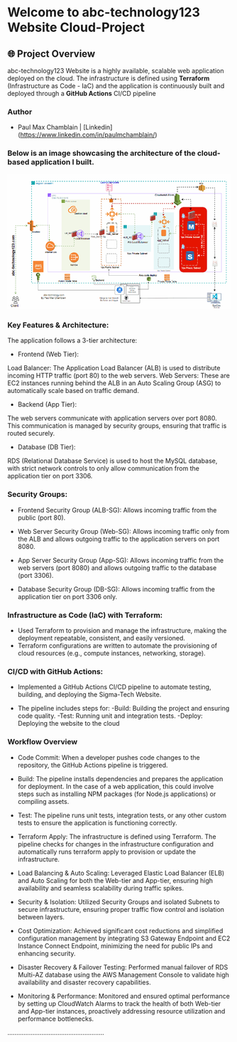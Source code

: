 
# Welcome to abc-technology123 Website Cloud-Project

## 🌐 Project Overview
abc-technology123 Website is a highly available, scalable web application deployed on the cloud. The infrastructure is defined using **Terraform** (Infrastructure as Code - IaC) and the application is continuously built and deployed through a **GitHub Actions** CI/CD pipeline 


### **Author**
- Paul Max Chamblain | 
[Linkedin] (https://www.linkedin.com/in/paulmchamblain/)

### Below is an image showcasing the architecture of the cloud-based application I built.

![Project Image](tech123/Image/3tier.gif)

### Key Features & Architecture:
The application follows a 3-tier architecture:
- Frontend (Web Tier):

Load Balancer: The Application Load Balancer (ALB) is used to distribute incoming HTTP traffic (port 80) to the web servers.
Web Servers: These are EC2 instances running behind the ALB in an Auto Scaling Group (ASG) to automatically scale based on traffic demand.

- Backend (App Tier):

 The web servers communicate with application servers over port 8080. This communication is managed by security groups, ensuring that traffic is routed securely.
 
 
- Database (DB Tier):

RDS (Relational Database Service) is used to host the MySQL database, with strict network controls to only   allow communication from the application tier on port 3306.


### Security Groups:
- Frontend Security Group (ALB-SG): Allows incoming traffic from the public (port 80).

- Web Server Security Group (Web-SG): Allows incoming traffic only from the ALB and allows outgoing traffic to the application servers on port 8080.

- App Server Security Group (App-SG): Allows incoming traffic from the web servers (port 8080) and allows    outgoing traffic to the database (port 3306).

- Database Security Group (DB-SG): Allows incoming traffic from the application tier on port 3306 only.

### Infrastructure as Code (IaC) with Terraform:
  - Used Terraform to provision and manage the infrastructure, making the deployment repeatable, consistent, and easily versioned.
  - Terraform configurations are written to automate the provisioning of cloud resources (e.g., compute   instances, networking, storage).


### CI/CD with GitHub Actions:

- Implemented a GitHub Actions CI/CD pipeline to automate testing, building, and deploying the Sigma-Tech Website.

- The pipeline includes steps for:
     -Build: Building the project and ensuring code quality.
     -Test: Running unit and integration tests.
     -Deploy: Deploying the website to the cloud


### Workflow Overview

- Code Commit:
   When a developer pushes code changes to the repository, the GitHub Actions pipeline is triggered.

- Build:
    The pipeline installs dependencies and prepares the application for deployment.
    In the case of a web application, this could involve steps such as installing NPM packages (for Node.js applications) or compiling assets.

- Test:
The pipeline runs unit tests, integration tests, or any other custom tests to ensure the application is functioning correctly.

- Terraform Apply:
The infrastructure is defined using Terraform. The pipeline checks for changes in the infrastructure configuration and automatically runs terraform apply to provision or update the infrastructure.


- Load Balancing & Auto Scaling: Leveraged Elastic Load Balancer (ELB) and Auto Scaling for both the Web-tier and App-tier, ensuring high availability and seamless scalability during traffic spikes.

- Security & Isolation: Utilized Security Groups and isolated Subnets to secure infrastructure, ensuring proper traffic flow control and isolation between layers.

- Cost Optimization: Achieved significant cost reductions and simplified configuration management by integrating S3 Gateway Endpoint and EC2 Instance Connect Endpoint, minimizing the need for public IPs and enhancing security.

- Disaster Recovery & Failover Testing: Performed manual failover of RDS Multi-AZ database using the AWS Management Console to validate high availability and disaster recovery capabilities.

- Monitoring & Performance: Monitored and ensured optimal performance by setting up CloudWatch Alarms to track the health of both Web-tier and App-tier instances, proactively addressing resource utilization and performance bottlenecks.


......................................................


